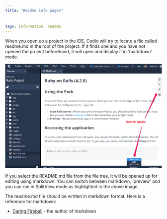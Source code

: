 ```yaml
---
title: "Readme info pages"


tags: information, readme
---
```


When you open up a project in the IDE, Codio will try to locate a file called readme.md in the root of the project. If it finds one and you have not opened the project beforehand, it will open and display it in 'markdown' mode.

![readme info page](/img/readme-md.png)


If you select the README.md file from the file tree, it will be opened up for editing using markdown. You can switch between markdown,  'preview' and you can run in SplitView mode as highlighted in the above image.

The readme.md file should be written in markdown format. Here is a reference for markdown:

- [Daring Fireball](http://daringfireball.net/projects/markdown/basics) - the author of markdown

